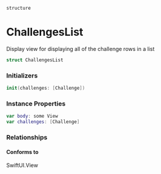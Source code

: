`structure`

# ChallengesList
Display view for displaying all of the challenge rows in a list

```swift
struct ChallengesList
```

### Initializers
```swift
init(challenges: [Challenge])
```

### Instance Properties
```swift
var body: some View
var challenges: [Challenge]
```

### Relationships
#### Conforms to
SwiftUI.View
